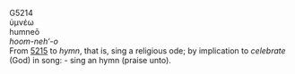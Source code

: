 <body>
  <p>G5214<br>  ὑμνέω  <br> humneō  <br><i>hoom-neh‘-o </i><br>From <a href="g5215.htm">5215</a>  to <i>hymn</i>, that is, sing a religious ode; by implication to <i>celebrate</i> (God) in song: - sing an hymn (praise unto).<br></p>
 </body>